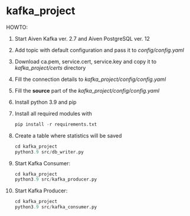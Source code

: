 # kafka_project

HOWTO:
1. Start Aiven Kafka ver. 2.7 and Aiven PostgreSQL ver. 12 
2. Add topic with default configuration and pass it to *config/config.yaml*
3. Download ca.pem, service.cert, service.key and copy it to *kafka_project/certs* directory
4. Fill the connection details to *kafka_project/config/config.yaml*
5. Fill the __source__ part of the *kafka_project/config/config.yaml*
6. Install python 3.9 and pip
7. Install all required modules with 
    ```python
    pip install -r requirements.txt
    ```

8. Сreate a table where statistics will be saved

    ```python
    cd kafka_project
    python3.9 src/db_writer.py
    ```

9. Start Kafka Consumer:

    ```python
    cd kafka_project
    python3.9 src/kafka_producer.py
    ```

10. Start Kafka Producer:

    ```python
    cd kafka_project
    python3.9 src/kafka_consumer.py
    ```
